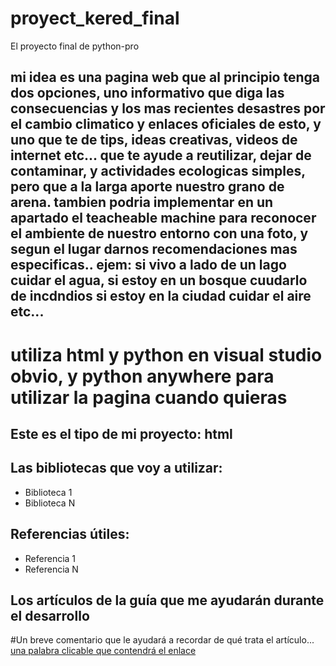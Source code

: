 # proyect_kered_final
El proyecto final de python-pro
## mi idea es una pagina web que al principio tenga dos opciones, uno informativo que diga las consecuencias y los mas recientes desastres por el cambio climatico y enlaces oficiales de esto, y uno que te de tips, ideas creativas, videos de internet etc... que te ayude a reutilizar, dejar de contaminar, y actividades ecologicas simples, pero que a la larga aporte nuestro grano de arena. tambien podria implementar en un apartado el teacheable machine para reconocer el ambiente de nuestro entorno con una foto, y segun el lugar darnos recomendaciones mas especificas.. ejem: si vivo a lado de un lago cuidar el agua, si estoy en un bosque cuudarlo de incdndios si estoy en la ciudad cuidar el aire etc...

# utiliza html y python en visual studio obvio, y python anywhere para utilizar la pagina cuando quieras

## Este es el tipo de mi proyecto: html
> 

## Las bibliotecas que voy a utilizar:
- Biblioteca 1
- Biblioteca N

## Referencias útiles:
- Referencia 1
- Referencia N

## Los artículos de la guía que me ayudarán durante el desarrollo

#Un breve comentario que le ayudará a recordar de qué trata el artículo... [una palabra clicable que contendrá el enlace](https://enlace_al_artículo)
